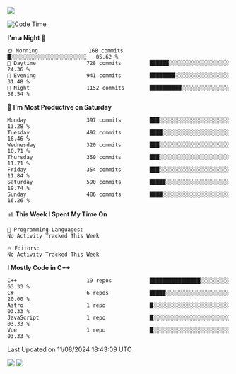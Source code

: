 ![](https://komarev.com/ghpvc/?username=lilpidgey&color=red)
<!--START_SECTION:waka-->
![Code Time](http://img.shields.io/badge/Code%20Time-1%2C491%20hrs%2018%20mins-blue)

**I'm a Night 🦉** 

```text
🌞 Morning                168 commits         █░░░░░░░░░░░░░░░░░░░░░░░░   05.62 % 
🌆 Daytime                728 commits         ██████░░░░░░░░░░░░░░░░░░░   24.36 % 
🌃 Evening                941 commits         ████████░░░░░░░░░░░░░░░░░   31.48 % 
🌙 Night                  1152 commits        ██████████░░░░░░░░░░░░░░░   38.54 % 
```
📅 **I'm Most Productive on Saturday** 

```text
Monday                   397 commits         ███░░░░░░░░░░░░░░░░░░░░░░   13.28 % 
Tuesday                  492 commits         ████░░░░░░░░░░░░░░░░░░░░░   16.46 % 
Wednesday                320 commits         ███░░░░░░░░░░░░░░░░░░░░░░   10.71 % 
Thursday                 350 commits         ███░░░░░░░░░░░░░░░░░░░░░░   11.71 % 
Friday                   354 commits         ███░░░░░░░░░░░░░░░░░░░░░░   11.84 % 
Saturday                 590 commits         █████░░░░░░░░░░░░░░░░░░░░   19.74 % 
Sunday                   486 commits         ████░░░░░░░░░░░░░░░░░░░░░   16.26 % 
```


📊 **This Week I Spent My Time On** 

```text
💬 Programming Languages: 
No Activity Tracked This Week

🔥 Editors: 
No Activity Tracked This Week
```

**I Mostly Code in C++** 

```text
C++                      19 repos            ████████████████░░░░░░░░░   63.33 % 
C#                       6 repos             █████░░░░░░░░░░░░░░░░░░░░   20.00 % 
Astro                    1 repo              █░░░░░░░░░░░░░░░░░░░░░░░░   03.33 % 
JavaScript               1 repo              █░░░░░░░░░░░░░░░░░░░░░░░░   03.33 % 
Vue                      1 repo              █░░░░░░░░░░░░░░░░░░░░░░░░   03.33 % 
```




 Last Updated on 11/08/2024 18:43:09 UTC
<!--END_SECTION:waka-->
![](https://hit.yhype.me/github/profile?user_id=42968544)
![](https://komarev.com/ghpvc/?lilpidgey)
